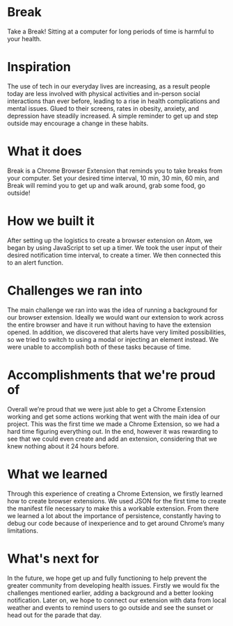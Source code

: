 # Break
Take a Break! Sitting at a computer for long periods of time is harmful to your health.

# Inspiration
The use of tech in our everyday lives are increasing, as a result people today are less involved with physical activities and in-person social interactions than ever before, leading to a rise in health complications and mental issues.  Glued to their screens, rates in obesity, anxiety, and depression have steadily increased. A simple reminder to get up and step outside  may encourage a change in these habits. 

# What it does
Break is a Chrome Browser Extension that reminds you to take breaks from your computer. Set your desired time interval, 10 min, 30 min, 60 min, and Break will remind you to get up and walk around, grab some food, go outside!

# How we built it
After setting up the logistics to create a browser extension on Atom, we began by using JavaScript to set up a timer. We took the user input of their desired notification time interval, to create a timer. We then connected this to an alert function.

# Challenges we ran into
The main challenge we ran into was the idea of running a background for our browser extension. Ideally we would want our extension to work across the entire browser and have it run without having to have the extension opened. In addition, we discovered that alerts have very limited possibilities, so we tried to switch to using a modal or injecting an element instead. We were unable to accomplish both of these tasks because of time.

# Accomplishments that we're proud of
Overall we’re proud that we were just able to get a Chrome Extension working and get some actions working that went with the main idea of our project. This was the first time we made a Chrome Extension, so we had a hard time figuring everything out. In the end, however it was rewarding to see that we could even create and add an extension, considering that we knew nothing about it 24 hours before.

# What we learned
Through this experience of creating a Chrome Extension, we firstly learned how to create browser extensions. We used JSON for the first time to create the manifest file necessary to make this a workable extension. From there we learned a lot about the importance of persistence, constantly having to debug our code because of inexperience and to get around Chrome’s many limitations.

# What's next for </Break>
In the future, we hope get </Break> up and fully functioning to help prevent the greater community from developing health issues. Firstly we would fix the challenges mentioned earlier, adding a background and a better looking notification. Later on, we hope to connect our extension with data from local weather and events to remind users to go outside and see the sunset or head out for the parade that day.
